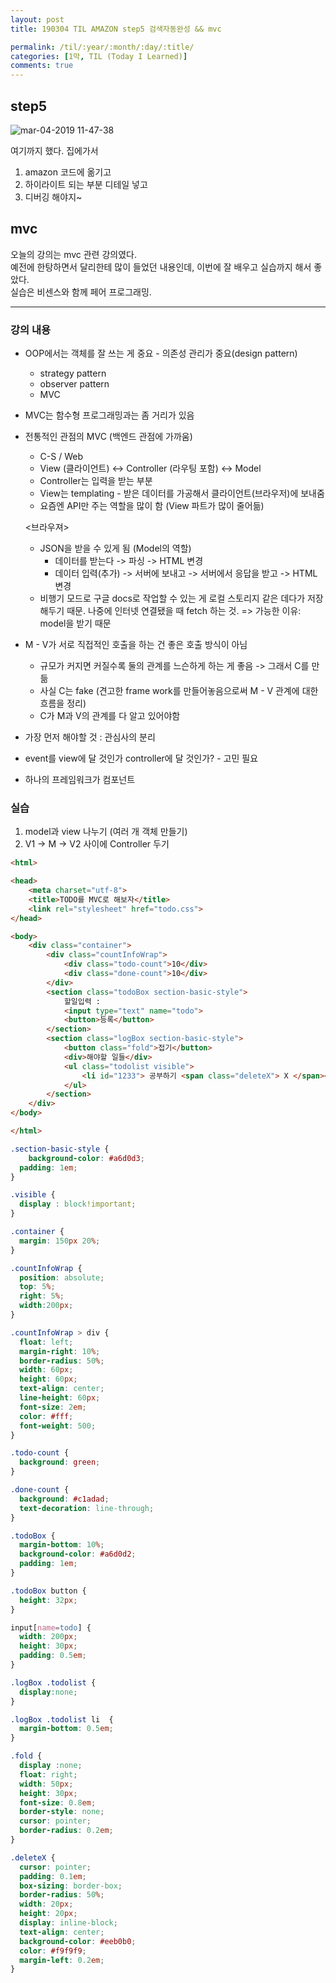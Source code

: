 ```yaml
---
layout: post
title: 190304 TIL AMAZON step5 검색자동완성 && mvc

permalink: /til/:year/:month/:day/:title/
categories: [1막, TIL (Today I Learned)]
comments: true
---
```


## **step5** 

![mar-04-2019 11-47-38](https://user-images.githubusercontent.com/40848630/53723864-feff8880-3eab-11e9-95c1-2924b285f5e1.gif)

여기까지 했다. 
집에가서 
1. amazon 코드에 옮기고 
2. 하이라이트 되는 부분 디테일 넣고 
3. 디버깅 해야지~


## **mvc** 
오늘의 강의는 mvc 관련 강의였다.  
예전에 한탕하면서 달리한테 많이 들었던 내용인데, 이번에 잘 배우고 실습까지 해서 좋았다.  
실습은 비센스와 함께 페어 프로그래밍.

--------------- 
### **강의 내용**
- OOP에서는 객체를 잘 쓰는 게 중요 - 의존성 관리가 중요(design pattern) 

  - strategy pattern
  - observer pattern
  - MVC

- MVC는 함수형 프로그래밍과는 좀 거리가 있음

- 전통적인 관점의 MVC (백엔드 관점에 가까움)

  - C-S / Web 
  - View (클라이언트) <-> Controller (라우팅 포함) <-> Model
  - Controller는 입력을 받는 부분 
  - View는 templating - 받은 데이터를 가공해서 클라이언트(브라우저)에 보내줌
  - 요즘엔 API만 주는 역할을 많이 함 (View 파트가 많이 줄어듦)

  <브라우져>

  - JSON을 받을 수 있게 됨 (Model의 역할) 
    - 데이터를 받는다 -> 파싱 -> HTML 변경
    - 데이터 입력(추가) -> 서버에 보내고 -> 서버에서 응답을 받고 -> HTML 변경
  - 비행기 모드로 구글 docs로 작업할 수 있는 게 로컬 스토리지 같은 데다가 저장해두기 때문. 나중에 인터넷 연결됐을 때 fetch 하는 것. => 가능한 이유: model을 받기 때문 

- M - V가 서로 직접적인 호출을 하는 건 좋은 호출 방식이 아님 

  - 규모가 커지면 커질수록 둘의 관계를 느슨하게 하는 게 좋음 -> 그래서 C를 만듦
  - 사실 C는 fake (견고한 frame work를 만들어놓음으로써 M - V 관계에 대한 흐름을 정리)
  - C가 M과 V의 관계를 다 알고 있어야함

- 가장 먼저 해야할 것 : 관심사의 분리

- event를 view에 달 것인가 controller에 달 것인가? - 고민 필요 

- 하나의 프레임워크가 컴포넌트



### 실습

1. model과 view 나누기  (여러 개 객체 만들기)
2. V1 -> M -> V2 사이에 Controller 두기 

```html
<html>

<head>
    <meta charset="utf-8">
    <title>TODO를 MVC로 해보자</title>
    <link rel="stylesheet" href="todo.css">
</head>

<body>
    <div class="container">
        <div class="countInfoWrap">
            <div class="todo-count">10</div>
            <div class="done-count">10</div>
        </div>
        <section class="todoBox section-basic-style">
            할일입력 :
            <input type="text" name="todo">
            <button>등록</button>
        </section>
        <section class="logBox section-basic-style">
            <button class="fold">접기</button>
            <div>해야할 일들</div>
            <ul class="todolist visible">
                <li id="1233"> 공부하기 <span class="deleteX"> X </span></li>
            </ul>
        </section>
    </div>
</body>

</html>
```

```css
.section-basic-style {
    background-color: #a6d0d3;
  padding: 1em;
}

.visible {
  display : block!important;
}

.container {
  margin: 150px 20%;
}

.countInfoWrap {
  position: absolute;
  top: 5%;
  right: 5%;
  width:200px;
}

.countInfoWrap > div {
  float: left;
  margin-right: 10%;
  border-radius: 50%;
  width: 60px;
  height: 60px;
  text-align: center;
  line-height: 60px;
  font-size: 2em;
  color: #fff;
  font-weight: 500;
}

.todo-count {
  background: green;
}

.done-count {
  background: #c1adad;
  text-decoration: line-through;
}

.todoBox {
  margin-bottom: 10%;
  background-color: #a6d0d2;
  padding: 1em;
}

.todoBox button {
  height: 32px;
}

input[name=todo] {
  width: 200px;
  height: 30px;
  padding: 0.5em;
}

.logBox .todolist {
  display:none;
}

.logBox .todolist li  {
  margin-bottom: 0.5em;
}

.fold {
  display :none;
  float: right;
  width: 50px;
  height: 30px;
  font-size: 0.8em;
  border-style: none;
  cursor: pointer;
  border-radius: 0.2em;
}

.deleteX {
  cursor: pointer;
  padding: 0.1em;
  box-sizing: border-box;
  border-radius: 50%;
  width: 20px;
  height: 20px;
  display: inline-block;
  text-align: center;
  background-color: #eeb0b0;
  color: #f9f9f9;
  margin-left: 0.2em;
}
```

